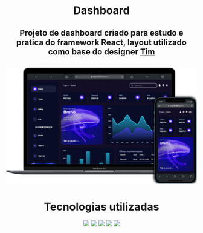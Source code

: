 <h1 align='center'>Dashboard</h1>
<h2 align='center'>Projeto de dashboard criado para estudo e pratica do framework React, layout utilizado como base do designer <a href='https://www.creative-tim.com/'>Tim</a><h2/>
<img src='./public/screenshots.png' />
<h1 align='center'>Tecnologias utilizadas</h1>
<div align="center" >
    <img height="50" src="https://img.shields.io/badge/HTML5-rgba(0, 0, 0, 0)?style=for-the-badge&logo=html5&logoColor=E34F26&">
    <img height="50" src="https://img.shields.io/badge/CSS3-rgba(0, 0, 0, 0)?style=for-the-badge&logo=css3&logoColor=1572B6">
    <img height="50" src="https://img.shields.io/badge/JavaScript-rgba(0, 0, 0, 0)?style=for-the-badge&logo=javascript&logoColor=F7DF1E">
    <img height="50" src="https://img.shields.io/badge/Typescript-rgba(0, 0, 0, 0)?style=for-the-badge&logo=typescript&logoColor=2f79c4">
    <img height="50" src="https://img.shields.io/badge/React-rgba(0, 0, 0, 0)?style=for-the-badge&logo=react&logoColor=61DAFB">
</div>